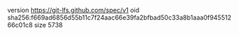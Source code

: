 version https://git-lfs.github.com/spec/v1
oid sha256:f669ad6856d55b11c7f24aac66e39fa2bfbad50c33a8b1aaa0f94551266c01c8
size 5738
